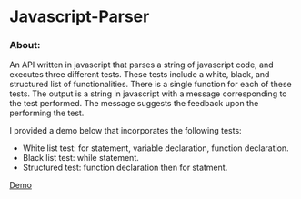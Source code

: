 # Javascript-Parser

### About:
An API written in javascript that parses a string of javascript code, and executes three different tests. These tests include a white, black, and structured list of functionalities. There is a single function for each of these tests. The output is a string in javascript with a message corresponding to the test performed. The message suggests the feedback upon the performing the test.

I provided a demo below that incorporates the following tests:

- White list test: for statement, variable declaration, function declaration.
- Black list test: while statement.
- Structured test: function declaration then for statment.

[Demo](http://kenlau177.github.io/Javascript-Parser/)


